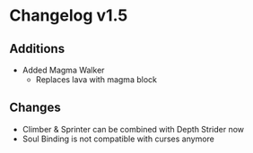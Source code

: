 # Changelog v1.5

## Additions
- Added Magma Walker
  - Replaces lava with magma block

## Changes
- Climber & Sprinter can be combined with Depth Strider now
- Soul Binding is not compatible with curses anymore